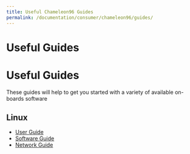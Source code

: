 ```yaml
---
title: Useful Chameleon96 Guides
permalink: /documentation/consumer/chameleon96/guides/
---
```

# Useful Guides

# Useful Guides

These guides will help to get you started with a variety of available on-boards software

## Linux

- [User Guide](user-guide/)
- [Software Guide](software-guide/)
- [Network Guide](network-guide/)
